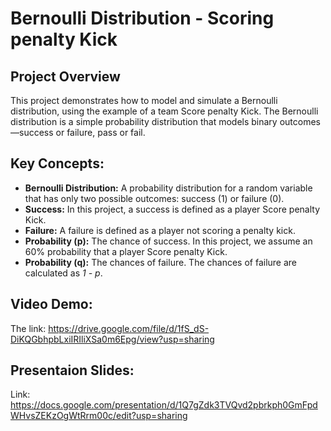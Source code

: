 # Bernoulli Distribution - Scoring penalty Kick
## Project Overview
This project demonstrates how to model and simulate a Bernoulli distribution, using the example of a team Score penalty Kick. The Bernoulli distribution is a simple probability distribution that models binary outcomes—success or failure, pass or fail.

## Key Concepts:
* **Bernoulli Distribution:** A probability distribution for a random variable that has only two possible outcomes: success (1) or failure (0).
* **Success:** In this project, a success is defined as a player Score penalty Kick.
* **Failure:** A failure is defined as a player not scoring a penalty kick.
* **Probability (p):** The chance of success. In this project, we assume an 60% probability that a player Score penalty Kick.
* **Probability (q):** The chances of failure. The chances of failure are calculated as *1 - p*.

## Video Demo:
The link: https://drive.google.com/file/d/1fS_dS-DiKQGbhpbLxiIRIliXSa0m6Epg/view?usp=sharing

## Presentaion Slides:
Link: https://docs.google.com/presentation/d/1Q7gZdk3TVQvd2pbrkph0GmFpdWHvsZEKzOgWtRrm00c/edit?usp=sharing
